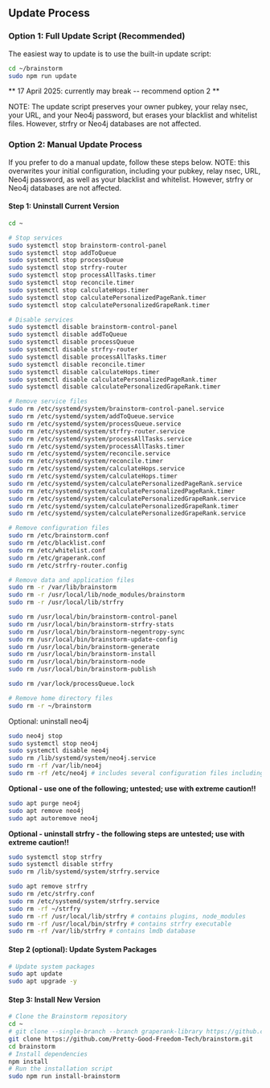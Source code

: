 ## Update Process

### Option 1: Full Update Script (Recommended)

The easiest way to update is to use the built-in update script:

```bash
cd ~/brainstorm
sudo npm run update
```

** 17 April 2025: currently may break -- recommend option 2 **

NOTE: The update script preserves your owner pubkey, your relay nsec, your URL, and your Neo4j password, but erases your blacklist and whitelist files. However, strfry or Neo4j databases are not affected.

### Option 2: Manual Update Process

If you prefer to do a manual update, follow these steps below. NOTE: this overwrites your initial configuration, including your pubkey, relay nsec, URL, Neo4j password, as well as your blacklist and whitelist. However, strfry or Neo4j databases are not affected.

#### Step 1: Uninstall Current Version

```bash
cd ~

# Stop services
sudo systemctl stop brainstorm-control-panel
sudo systemctl stop addToQueue
sudo systemctl stop processQueue
sudo systemctl stop strfry-router
sudo systemctl stop processAllTasks.timer
sudo systemctl stop reconcile.timer
sudo systemctl stop calculateHops.timer
sudo systemctl stop calculatePersonalizedPageRank.timer
sudo systemctl stop calculatePersonalizedGrapeRank.timer

# Disable services
sudo systemctl disable brainstorm-control-panel
sudo systemctl disable addToQueue
sudo systemctl disable processQueue
sudo systemctl disable strfry-router
sudo systemctl disable processAllTasks.timer
sudo systemctl disable reconcile.timer
sudo systemctl disable calculateHops.timer
sudo systemctl disable calculatePersonalizedPageRank.timer
sudo systemctl disable calculatePersonalizedGrapeRank.timer

# Remove service files
sudo rm /etc/systemd/system/brainstorm-control-panel.service
sudo rm /etc/systemd/system/addToQueue.service
sudo rm /etc/systemd/system/processQueue.service
sudo rm /etc/systemd/system/strfry-router.service
sudo rm /etc/systemd/system/processAllTasks.service
sudo rm /etc/systemd/system/processAllTasks.timer
sudo rm /etc/systemd/system/reconcile.service
sudo rm /etc/systemd/system/reconcile.timer
sudo rm /etc/systemd/system/calculateHops.service
sudo rm /etc/systemd/system/calculateHops.timer
sudo rm /etc/systemd/system/calculatePersonalizedPageRank.service
sudo rm /etc/systemd/system/calculatePersonalizedPageRank.timer
sudo rm /etc/systemd/system/calculatePersonalizedGrapeRank.service
sudo rm /etc/systemd/system/calculatePersonalizedGrapeRank.timer
sudo rm /etc/systemd/system/calculatePersonalizedGrapeRank.service

# Remove configuration files
sudo rm /etc/brainstorm.conf
sudo rm /etc/blacklist.conf
sudo rm /etc/whitelist.conf
sudo rm /etc/graperank.conf
sudo rm /etc/strfry-router.config

# Remove data and application files
sudo rm -r /var/lib/brainstorm
sudo rm -r /usr/local/lib/node_modules/brainstorm
sudo rm -r /usr/local/lib/strfry

sudo rm /usr/local/bin/brainstorm-control-panel
sudo rm /usr/local/bin/brainstorm-strfry-stats
sudo rm /usr/local/bin/brainstorm-negentropy-sync
sudo rm /usr/local/bin/brainstorm-update-config
sudo rm /usr/local/bin/brainstorm-generate
sudo rm /usr/local/bin/brainstorm-install
sudo rm /usr/local/bin/brainstorm-node
sudo rm /usr/local/bin/brainstorm-publish

sudo rm /var/lock/processQueue.lock

# Remove home directory files
sudo rm -r ~/brainstorm
```

Optional: uninstall neo4j

```bash
sudo neo4j stop
sudo systemctl stop neo4j
sudo systemctl disable neo4j
sudo rm /lib/systemd/system/neo4j.service
sudo rm -rf /var/lib/neo4j
sudo rm -rf /etc/neo4j # includes several configuration files including neo4j.conf
```

**Optional - use one of the following; untested; use with extreme caution!!**

```bash
sudo apt purge neo4j 
sudo apt remove neo4j
sudo apt autoremove neo4j
```

**Optional - uninstall strfry - the following steps are untested; use with extreme caution!!**

```bash
sudo systemctl stop strfry
sudo systemctl disable strfry
sudo rm /lib/systemd/system/strfry.service

sudo apt remove strfry
sudo rm /etc/strfry.conf
sudo rm /etc/systemd/system/strfry.service
sudo rm -rf ~/strfry
sudo rm -rf /usr/local/lib/strfry # contains plugins, node_modules
sudo rm -rf /usr/local/bin/strfry # contains strfry executable
sudo rm -rf /var/lib/strfry # contains lmdb database
```

#### Step 2 (optional): Update System Packages

```bash
# Update system packages
sudo apt update
sudo apt upgrade -y
```

#### Step 3: Install New Version

```bash
# Clone the Brainstorm repository
cd ~
# git clone --single-branch --branch graperank-library https://github.com/Pretty-Good-Freedom-Tech/brainstorm.git
git clone https://github.com/Pretty-Good-Freedom-Tech/brainstorm.git
cd brainstorm
# Install dependencies
npm install
# Run the installation script
sudo npm run install-brainstorm
```